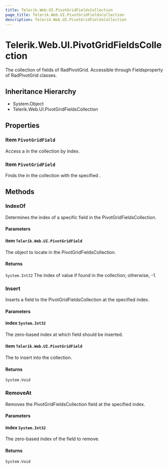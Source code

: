 ```yaml
---
title: Telerik.Web.UI.PivotGridFieldsCollection
page_title: Telerik.Web.UI.PivotGridFieldsCollection
description: Telerik.Web.UI.PivotGridFieldsCollection
---
```


# Telerik.Web.UI.PivotGridFieldsCollection

The collection of fields of RadPivotGrid. Accessible through
            Fieldsproperty of RadPivotGrid classes.

## Inheritance Hierarchy

* System.Object
* Telerik.Web.UI.PivotGridFieldsCollection

## Properties

###  Item `PivotGridField`

Access a  in the collection by index.

###  Item `PivotGridField`

Finds the  in the collection with the specified .

## Methods

###  IndexOf

Determines the index of a specific field in the
            PivotGridFieldsCollection.

#### Parameters

#### item `Telerik.Web.UI.PivotGridField`

The object to locate in the PivotGridFieldsCollection.

#### Returns

`System.Int32` The index of value if found in the collection;
            otherwise, -1.

###  Insert

Inserts a field to the PivotGridFieldsCollection at the specified
            index.

#### Parameters

#### index `System.Int32`

The zero-based index at which field should be
            inserted.

#### item `Telerik.Web.UI.PivotGridField`

The  to insert into the collection.

#### Returns

`System.Void` 

###  RemoveAt

Removes the PivotGridFieldsCollection field at the specified
            index.

#### Parameters

#### index `System.Int32`

The zero-based index of the field to remove.

#### Returns

`System.Void` 

